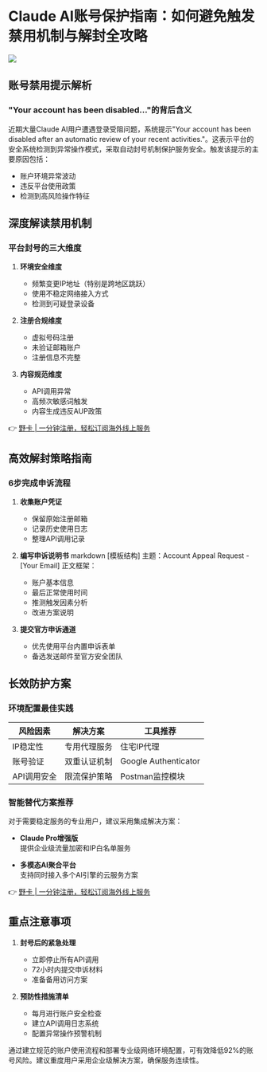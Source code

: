 # Claude AI账号保护指南：如何避免触发禁用机制与解封全攻略

![](https://bbtdd.com/wp-content/uploads/img/8957516959.webp)

## 账号禁用提示解析
### "Your account has been disabled..."的背后含义
近期大量Claude AI用户遭遇登录受阻问题，系统提示"Your account has been disabled after an automatic review of your recent activities."。这表示平台的安全系统检测到异常操作模式，采取自动封号机制保护服务安全。触发该提示的主要原因包括：

- 账户环境异常波动
- 违反平台使用政策
- 检测到高风险操作特征

## 深度解读禁用机制
### 平台封号的三大维度
1. **环境安全维度**
   - 频繁变更IP地址（特别是跨地区跳跃）
   - 使用不稳定网络接入方式
   - 检测到可疑登录设备

2. **注册合规维度**
   - 虚拟号码注册
   - 未验证邮箱账户
   - 注册信息不完整

3. **内容规范维度**
   - API调用异常
   - 高频次敏感词触发
   - 内容生成违反AUP政策

👉 [野卡 | 一分钟注册，轻松订阅海外线上服务](https://bbtdd.com/yeka)

## 高效解封策略指南
### 6步完成申诉流程
1. **收集账户凭证**
   - 保留原始注册邮箱
   - 记录历史使用日志
   - 整理API调用记录

2. **编写申诉说明书**
   markdown
   [模板结构]
   主题：Account Appeal Request - [Your Email]
   正文框架：
   - 账户基本信息
   - 最后正常使用时间
   - 推测触发因素分析
   - 改进方案说明
   

3. **提交官方申诉通道**
   - 优先使用平台内置申诉表单
   - 备选发送邮件至官方安全团队

## 长效防护方案
### 环境配置最佳实践
| 风险因素        | 解决方案                  | 工具推荐              |
|-----------------|--------------------------|-----------------------|
| IP稳定性        | 专用代理服务             | 住宅IP代理            |
| 账号验证        | 双重认证机制             | Google Authenticator  |
| API调用安全     | 限流保护策略             | Postman监控模块       |

### 智能替代方案推荐
对于需要稳定服务的专业用户，建议采用集成解决方案：

- **Claude Pro增强版**  
  提供企业级流量加密和IP白名单服务

- **多模态AI聚合平台**  
  支持同时接入多个AI引擎的云服务方案

👉 [野卡 | 一分钟注册，轻松订阅海外线上服务](https://bbtdd.com/yeka)

## 重点注意事项
1. **封号后的紧急处理**
   - 立即停止所有API调用
   - 72小时内提交申诉材料
   - 准备备用访问方案

2. **预防性措施清单**
   - 每月进行账户安全检查
   - 建立API调用日志系统
   - 配置异常操作预警机制

通过建立规范的账户使用流程和部署专业级网络环境配置，可有效降低92%的账号风险。建议重度用户采用企业级解决方案，确保服务连续性。